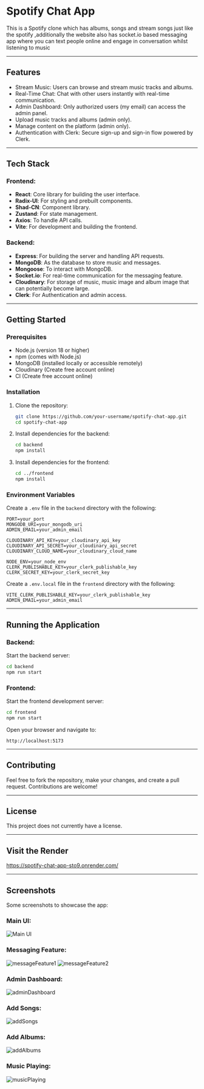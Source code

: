 # Spotify Chat App

This is a Spotify clone which has albums, songs and stream songs just like the spotify ,additionally the website also has socket.io based messaging app
where you can text people online and engage in conversation whilst listening to music

---

## Features

- Stream Music: Users can browse and stream music tracks and albums.
- Real-Time Chat: Chat with other users instantly with real-time communication.
- Admin Dashboard: Only authorized users (my email) can access the admin panel.
- Upload music tracks and albums (admin only).
- Manage content on the platform (admin only).
- Authentication with Clerk: Secure sign-up and sign-in flow powered by Clerk.
---

## Tech Stack

### Frontend:

- **React**: Core library for building the user interface.
- **Radix-UI**: For styling and prebuilt components.
- **Shad-CN**: Component library.
- **Zustand**: For state management.
- **Axios**: To handle API calls.
- **Vite**: For development and building the frontend.

### Backend:

- **Express**: For building the server and handling API requests.
- **MongoDB**: As the database to store music and messages.
- **Mongoose**: To interact with MongoDB.
- **Socket.io**: For real-time communication for the messaging feature.
- **Cloudinary**: For storage of music, music image and album image that can potentially become large.
- **Clerk**: For Authentication and admin access.

---

## Getting Started

### Prerequisites

- Node.js (version 18 or higher)
- npm (comes with Node.js)
- MongoDB (installed locally or accessible remotely)
- Cloudinary (Create free account online) 
- Cl (Create free account online) 

### Installation

1. Clone the repository:

   ```bash
   git clone https://github.com/your-username/spotify-chat-app.git
   cd spotify-chat-app
   ```

2. Install dependencies for the backend:

   ```bash
   cd backend
   npm install
   ```

3. Install dependencies for the frontend:

   ```bash
   cd ../frontend
   npm install
   ```

### Environment Variables

Create a `.env` file in the `backend` directory with the following:

```env
PORT=your_port  
MONGODB_URI=your_mongodb_uri  
ADMIN_EMAIL=your_admin_email  

CLOUDINARY_API_KEY=your_cloudinary_api_key  
CLOUDINARY_API_SECRET=your_cloudinary_api_secret  
CLOUDINARY_CLOUD_NAME=your_cloudinary_cloud_name  

NODE_ENV=your_node_env  
CLERK_PUBLISHABLE_KEY=your_clerk_publishable_key  
CLERK_SECRET_KEY=your_clerk_secret_key  

```
Create a `.env.local` file in the `frontend` directory with the following:

```env.local
VITE_CLERK_PUBLISHABLE_KEY=your_clerk_publishable_key  
ADMIN_EMAIL=your_admin_email  
```
---

## Running the Application

### Backend:

Start the backend server:

```bash
cd backend
npm run start
```

### Frontend:

Start the frontend development server:

```bash
cd frontend
npm run start
```

Open your browser and navigate to:

```
http://localhost:5173
```

---

## Contributing

Feel free to fork the repository, make your changes, and create a pull request. Contributions are welcome!

---

## License

This project does not currently have a license.

---

## Visit the Render
https://spotify-chat-app-sto9.onrender.com/

---

## Screenshots

Some screenshots to showcase the app:

### Main UI:
![Main UI](https://github.com/user-attachments/assets/4d987829-9892-4ec9-bf02-9bdcc7b5dd84)

### Messaging Feature:
![messageFeature1](https://github.com/user-attachments/assets/230e8c11-384b-451d-8c98-eecebb28e8c6)
![messageFeature2](https://github.com/user-attachments/assets/b394f211-fbc8-4d8f-89d5-54490f4237a3)

### Admin Dashboard:

![adminDashboard](https://github.com/user-attachments/assets/d593813b-9064-4284-8b97-4f2010d24a4c)

### Add Songs:

![addSongs](https://github.com/user-attachments/assets/f8931970-c9a4-43cc-aaa6-82305d302353)

### Add Albums:

![addAlbums](https://github.com/user-attachments/assets/72081ad7-7803-48a9-81ec-6436184c4a11)

### Music Playing:

![musicPlaying](https://github.com/user-attachments/assets/cffbf32e-a858-49a5-a2c2-d58dd8b0e912)
